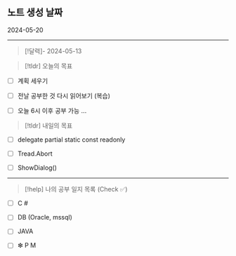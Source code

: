 
## 노트 생성 날짜
                         
 2024-05-20

---------------------

> [!달력]-
> 2024-05-13

> [!tldr] 오늘의 목표
> 

- [ ] 계획 세우기
- [ ] 전날 공부한 것 다시 읽어보기 (복습)
- [ ] 오늘 6시 이후 공부 가능 ...



> [!tldr] 내일의 목표
> 

- [ ] delegate partial static const readonly 
- [ ] Tread.Abort
- [ ] ShowDialog() 




---------------------------

> [!help]   나의 공부 일지 목록  (Check ✅)

- [ ] C #                
- [ ] DB (Oracle, mssql)
- [ ] JAVA
- [ ]  ❇  P M 


